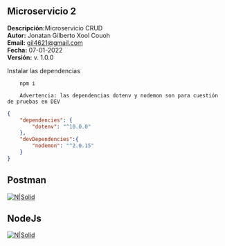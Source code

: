 ## Microservicio 2
<strong>Descripción:</strong>Microservicio CRUD<br>
<strong>Autor:</strong> Jonatan Gilberto Xool Couoh<br>
<strong>Email:</strong> [gil4621@gmail.com](gil4621@gmail.com)<br>
<strong>Fecha:</strong> 07-01-2022<br>
<strong>Versión:</strong> v. 1.0.0<br>

Instalar las dependencias
```shell
    npm i
```
```shell
    Advertencia: las dependencias dotenv y nodemon son para cuestión de pruebas en DEV
```
```json
{
    "dependencies": {
        "dotenv": "^10.0.0"
    },
    "devDependencies":{
        "nodemon": "^2.0.15"
    }
}
```

## Postman
[![N|Solid](https://testingbaires.com/wp-content/uploads/2019/10/postman-logo.png)](#)

## NodeJs
[![N|Solid](https://upload.wikimedia.org/wikipedia/commons/d/d9/Node.js_logo.svg)](#)
